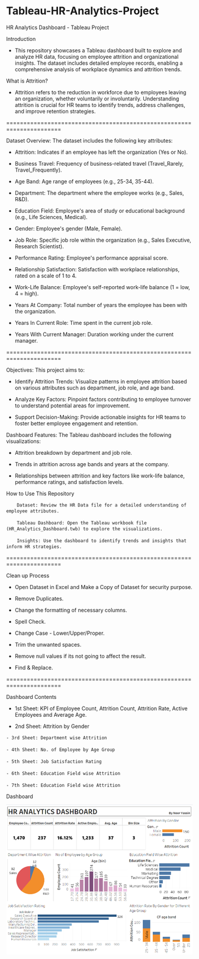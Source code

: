 # Tableau-HR-Analytics-Project

HR Analytics Dashboard - Tableau Project

Introduction

- This repository showcases a Tableau dashboard built to explore and analyze HR data, focusing on employee attrition and organizational insights. The dataset includes detailed employee records, enabling a comprehensive analysis of workplace dynamics and attrition trends.

What is Attrition?

- Attrition refers to the reduction in workforce due to employees leaving an organization, whether voluntarily or involuntarily. Understanding attrition is crucial for HR teams to identify trends, address challenges, and improve retention strategies.

======================================================================

Dataset Overview: The dataset includes the following key attributes:

- Attrition: Indicates if an employee has left the organization (Yes or No).

- Business Travel: Frequency of business-related travel (Travel_Rarely, Travel_Frequently).

- Age Band: Age range of employees (e.g., 25-34, 35-44).

- Department: The department where the employee works (e.g., Sales, R&D).

- Education Field: Employee's area of study or educational background (e.g., Life Sciences, Medical).

- Gender: Employee's gender (Male, Female).

- Job Role: Specific job role within the organization (e.g., Sales Executive, Research Scientist).

- Performance Rating: Employee's performance appraisal score.

- Relationship Satisfaction: Satisfaction with workplace relationships, rated on a scale of 1 to 4.

- Work-Life Balance: Employee's self-reported work-life balance (1 = low, 4 = high).

- Years At Company: Total number of years the employee has been with the organization.

- Years In Current Role: Time spent in the current job role.

- Years With Current Manager: Duration working under the current manager.

======================================================================

Objectives: This project aims to:

- Identify Attrition Trends: Visualize patterns in employee attrition based on various attributes such as department, job role, and age band.

- Analyze Key Factors: Pinpoint factors contributing to employee turnover to understand potential areas for improvement.

- Support Decision-Making: Provide actionable insights for HR teams to foster better employee engagement and retention.

Dashboard Features: The Tableau dashboard includes the following visualizations:

- Attrition breakdown by department and job role.

- Trends in attrition across age bands and years at the company.

- Relationships between attrition and key factors like work-life balance, performance ratings, and satisfaction levels.

How to Use This Repository

		Dataset: Review the HR Data file for a detailed understanding of employee attributes.

		Tableau Dashboard: Open the Tableau workbook file (HR_Analytics_Dashboard.twb) to explore the visualizations.

		Insights: Use the dashboard to identify trends and insights that inform HR strategies.

======================================================================

Clean up Process

  - Open Dataset in Excel and Make a Copy of Dataset for security purpose.

   - Remove Duplicates.

   - Change the formatting of necessary columns.

   - Spell Check.

   - Change Case - Lower/Upper/Proper.

   - Trim the unwanted spaces.

   - Remove null values if its not going to affect the result.

   - Find & Replace.

======================================================================

Dashboard Contents

   - 1st Sheet: KPI of Employee Count, Attrition Count, Attrition Rate, Active Employees and Average Age.
   
   - 2nd Sheet: Attrition by Gender
    
    - 3rd Sheet: Department wise Attrition
    
    - 4th Sheet: No. of Employee by Age Group
    
    - 5th Sheet: Job Satisfaction Rating
    
    - 6th Sheet: Education Field wise Attrition
    
    - 7th Sheet: Education Field wise Attrition

Dashboard

![HR Dashboard ](https://github.com/Nooryassin8/Tableau-HR-Analytics-Project/blob/main/Screenshot%202024-12-04%20163002.png)
